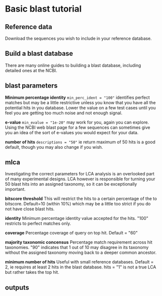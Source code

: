 # Basic blast tutorial

## Reference data
Download the sequences you wish to include in your reference database.

## Build a blast database
There are many online guides to building a blast database, including detailed ones at the NCBI.

## blast parameters
**Minimum percentage identity** `min_perc_ident = "100"` identifies perfect matches but may be a little restrictive unless you know that you have all the potential hits in you database. Lower the value on a few test cases until you feel you are getting too much noise and not enough signal.

**e-value** `min_evalue = "1e-20"` may work for you, again you can explore. Using the NCBI web blast page for a few sequences can sometimes give you an idea of the sort of e-values you would expect for your data.

**number of hits** `descriptions = "50"` ie return maximum of 50 hits is a good default, though you may also change if you wish.

## mlca
Investigating the correct parameters for LCA analysis is an overlooked part of many experimental designs. LCA however is responsible for turning your 50 blast hits into an assigned taxonomy, so it can be exceptionally important.

**bitscore threshold** This will restrict the hits to a certain percentage of the to bitscore. Default=10 (within 10%) which may be a little too strict if you do not have close blast hits.

**identity** Minimum percentage identity value accepted for the hits. "100" restricts to perfect matches only.

**coverage** Percentage coverage of query on top hit. Default = "60"

**majority taxonomic concensus** Percentage match requirement across hit taxonomies. "90" indicates that 1 out of 10 may disagree in its taxonomy without the assigned taxonomy moving back to a deeper common ancestor.

**minimum number of hits** Useful with small reference databases. Default = 2, ie requires at least 2 hits in the blast database. hits = "1" is not a true LCA but rather takes the top hit.

## outputs

